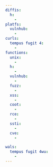 ```yaml
---
diffis:
  h:
    -
platfs:
  vulnhub:
    -
curls:
  tempus fugit 4:
    -
functions:
  unix:
    -
  h:
    -
  vulnhub:
    -
  fuzz:
    -
  xss:
    -
  coot:
    -
  rce:
    -
  ssti:
    -
  cve:
    -

wals:
  tempus fugit 4wu:
    -
---
```

